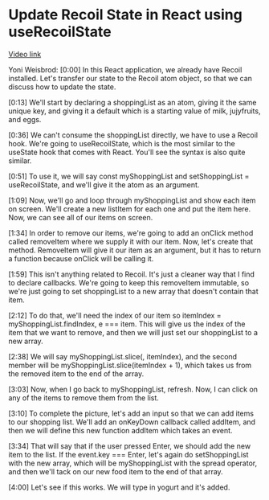 # Update Recoil State in React using useRecoilState

[Video link](https://www.egghead.io/lessons/react-update-recoil-state-in-react-using-userecoilstate?pl=manage-react-state-with-recoil-fe987643)

Yoni Weisbrod: [0:00] In this React application, we already have Recoil installed. Let's transfer our state to the Recoil atom object, so that we can discuss how to update the state.

[0:13] We'll start by declaring a shoppingList as an atom, giving it the same unique key, and giving it a default which is a starting value of milk, jujyfruits, and eggs.

[0:36] We can't consume the shoppingList directly, we have to use a Recoil hook. We're going to useRecoilState, which is the most similar to the useState hook that comes with React. You'll see the syntax is also quite similar.

[0:51] To use it, we will say const myShoppingList and setShoppingList = useRecoilState, and we'll give it the atom as an argument.

[1:09] Now, we'll go and loop through myShoppingList and show each item on screen. We'll create a new listItem for each one and put the item here. Now, we can see all of our items on screen.

[1:34] In order to remove our items, we're going to add an onClick method called removeItem where we supply it with our item. Now, let's create that method. RemoveItem will give it our item as an argument, but it has to return a function because onClick will be calling it.

[1:59] This isn't anything related to Recoil. It's just a cleaner way that I find to declare callbacks. We're going to keep this removeItem immutable, so we're just going to set shoppingList to a new array that doesn't contain that item.

[2:12] To do that, we'll need the index of our item so itemIndex = myShoppingList.findIndex, e === item. This will give us the index of the item that we want to remove, and then we will just set our shoppingList to a new array.

[2:38] We will say myShoppingList.slice(, itemIndex), and the second member will be myShoppingList.slice(itemIndex + 1), which takes us from the removed item to the end of the array.

[3:03] Now, when I go back to myShoppingList, refresh. Now, I can click on any of the items to remove them from the list.

[3:10] To complete the picture, let's add an input so that we can add items to our shopping list. We'll add an onKeyDown callback called addItem, and then we will define this new function addItem which takes an event.

[3:34] That will say that if the user pressed Enter, we should add the new item to the list. If the event.key === Enter, let's again do setShoppingList with the new array, which will be myShoppingList with the spread operator, and then we'll tack on our new food item to the end of that array.

[4:00] Let's see if this works. We will type in yogurt and it's added.
